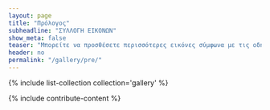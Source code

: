 ```yaml
---
layout: page
title: "Πρόλογος"
subheadline: "ΣΥΛΛΟΓΗ ΕΙΚΟΝΩΝ"
show_meta: false
teaser: "Μπορείτε να προσθέσετε περισσότερες εικόνες σύμφωνα με τις οδηγίες στο τέλος της σελίδας"
header: no
permalink: "/gallery/pre/"
---
```


{% include list-collection collection='gallery' %}

{% include contribute-content %}
